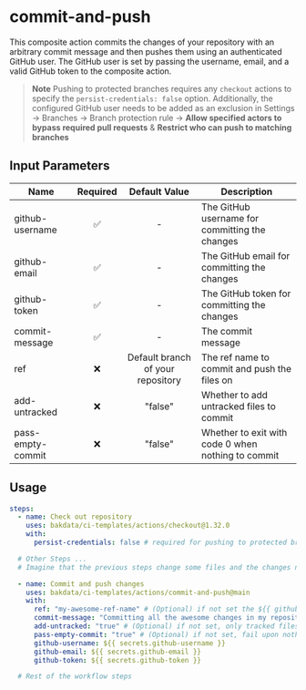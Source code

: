 # commit-and-push

This composite action commits the changes of your repository with an arbitrary commit message and then pushes them using an authenticated GitHub user. The GitHub user is set by passing the username, email, and a valid GitHub token to the composite action.

> **Note**
> Pushing to protected branches requires any `checkout` actions to specify the `persist-credentials: false` option. Additionally, the configured GitHub user needs to be added as an exclusion in Settings → Branches → Branch protection rule → **Allow specified actors to bypass required pull requests** & **Restrict who can push to matching branches**

## Input Parameters

| Name              | Required |           Default Value           | Description                                        |
| ----------------- | :------: | :-------------------------------: | -------------------------------------------------- |
| github-username   |    ✅    |                 -                 | The GitHub username for committing the changes     |
| github-email      |    ✅    |                 -                 | The GitHub email for committing the changes        |
| github-token      |    ✅    |                 -                 | The GitHub token for committing the changes        |
| commit-message    |    ✅    |                 -                 | The commit message                                 |
| ref               |    ❌    | Default branch of your repository | The ref name to commit and push the files on       |
| add-untracked     |    ❌    |              "false"              | Whether to add untracked files to commit           |
| pass-empty-commit |    ❌    |              "false"              | Whether to exit with code 0 when nothing to commit |

## Usage

```yaml
steps:
  - name: Check out repository
    uses: bakdata/ci-templates/actions/checkout@1.32.0
    with:
      persist-credentials: false # required for pushing to protected branch later

  # Other Steps ...
  # Imagine that the previous steps change some files and the changes need to be committed

  - name: Commit and push changes
    uses: bakdata/ci-templates/actions/commit-and-push@main
    with:
      ref: "my-awesome-ref-name" # (Optional) if not set the ${{ github.event.repository.default_branch }} will fill the value
      commit-message: "Committing all the awesome changes in my repository!"
      add-untracked: "true" # (Optional) if not set, only tracked files will be committed
      pass-empty-commit: "true" # (Optional) if not set, fail upon nothing to commit
      github-username: ${{ secrets.github-username }}
      github-email: ${{ secrets.github-email }}
      github-token: ${{ secrets.github-token }}

  # Rest of the workflow steps
```
